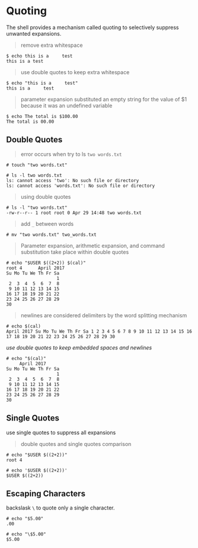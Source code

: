 # Quoting

The shell provides a mechanism called quoting to selectively suppress unwanted expansions.

> remove extra whitespace

```
$ echo this is a     test
this is a test
```

> use double quotes to keep extra whitespace

```
$ echo "this is a     test"
﻿this is a     test
```

> parameter expansion substituted an empty string for the value of $1 because it was an undefined variable

```
$ echo The total is $100.00
The total is 00.00
```

## Double Quotes

> error occurs when try to ls `two words.txt`

```
﻿# touch "two words.txt"

# ls -l two words.txt
ls: cannot access 'two': No such file or directory
ls: cannot access 'words.txt': No such file or directory
```

> using double quotes

```
﻿# ls -l "two words.txt"
-rw-r--r-- 1 root root 0 Apr 29 14:48 two words.txt
```

> add `_` between words

```
﻿# mv "two words.txt" two_words.txt
```

> Parameter expansion, arithmetic expansion, and command substitution take place within double quotes

```
﻿# echo "$USER $((2+2)) $(cal)"
root 4      April 2017       
Su Mo Tu We Th Fr Sa  
                   1  
 2  3  4  5  6  7  8  
 9 10 11 12 13 14 15  
16 17 18 19 20 21 22  
23 24 25 26 27 28 29  
30                    
```

> newlines are considered delimiters by the word splitting mechanism

```
﻿# echo $(cal)
April 2017 Su Mo Tu We Th Fr Sa 1 2 3 4 5 6 7 8 9 10 11 12 13 14 15 16 17 18 19 20 21 22 23 24 25 26 27 28 29 30
```

*use double quotes to keep embedded spaces and newlines*

```
# echo "$(cal)"
     April 2017       
Su Mo Tu We Th Fr Sa  
                   1  
 2  3  4  5  6  7  8  
 9 10 11 12 13 14 15  
16 17 18 19 20 21 22  
23 24 25 26 27 28 29  
30                    
```

## Single Quotes

use single quotes to suppress all expansions

> double quotes and single quotes comparison

```
# echo "$USER $((2+2))"
root 4

# echo '$USER $((2+2))'
$USER $((2+2))
```

## Escaping Characters

backslask `\` to quote only a single character.

```
﻿# echo "$5.00"
.00

# echo "\$5.00"
$5.00
```
